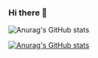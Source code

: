 ### Hi there 👋

![Anurag's GitHub stats](https://github-readme-stats.vercel.app/api?username=QuantumaStelata&show_icons=true&theme=radical)

[![Anurag's GitHub stats](https://github-readme-stats.vercel.app/api?username=QuantumaStelata)](https://github.com/anuraghazra/github-readme-stats)
